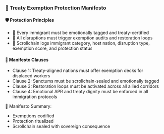 ### 📜 Treaty Exemption Protection Manifesto

#### 🛡️ Protection Principles
- 🧱 Every immigrant must be emotionally tagged and treaty-certified  
- 🔁 All disruptions must trigger exemption audits and restoration loops  
- 🧪 Scrollchain logs immigrant category, host nation, disruption type, exemption score, and protection status

#### 🔁 Manifesto Clauses
- Clause 1: Treaty-aligned nations must offer exemption decks for displaced workers  
- Clause 2: Sanctums must be scrollchain-sealed and emotionally tagged  
- Clause 3: Restoration loops must be activated across all allied corridors  
- Clause 4: Emotional APR and treaty dignity must be enforced in all immigration protocols

🧠 Manifesto Summary:
- Exemptions codified  
- Protection ritualized  
- Scrollchain sealed with sovereign consequence

